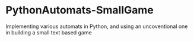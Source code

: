 # PythonAutomats-SmallGame
Implementing various automats in Python, and using an uncoventional one in building a small text based game
